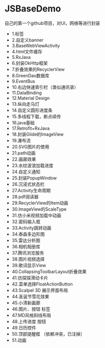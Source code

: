 # JSBaseDemo
自己的第一个github项目，对UI，网络等进行封装

- 1.标签
- 2.自定义banner
- 3.BaseWebViewActivity
- 4.html文件缓存
- 5.RxJava
- 6.封装OkHttp框架
- 7.折叠效果的RecyclerView
- 8.GreenDao数据库
- 9.EventBus
- 10.右边快速索引栏（类似通讯录）
- 11.DataBinding
- 12.Material Design
- 13.纵向走马灯
- 14.自定义圆形进度条
- 15.多线程下载，断点续传
- 16.java基础
- 17.Retrofit+RxJava
- 18.封装Glide的ImageView
- 19.瀑布流
- 20.SVG图片的使用
- 21.path动画
- 22.画廊效果
- 23.水纹波浪加载进度
- 24.自定义通知
- 25.封装PopupWindow
- 26.沉浸式状态栏
- 27.Activity生命周期
- 28.pdf阅读器
- 29.RecyclerView的Item动画
- 30.ImageView的ScaleType
- 31.仿小米视频加载中动画
- 32.密码输入框
- 33.Activity跳转动画
- 34.泰森多边形图
- 35.雷达分析图
- 36.相机相册库
- 37.腾讯浏览服务
- 38.图片视频选择
- 39.歌词显示View
- 40.CollapsingToolbarLayout折叠效果
- 41.仿探探滑动卡片
- 42.菜单选择FloatActionButton
- 43.Scalpel 3D 展示界面布局
- 44.圣诞节雪花效果
- 45.小清新画廊
- 46.图片、按钮  标签
- 47.MD风格斜线布局
- 48.上传进度 按钮
- 49.日历控件
- 50.顶部提醒框 （依赖冲突，已注掉）
- 51.动画
